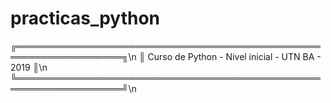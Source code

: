 # practicas_python
╔═══════════════════════════════════════════════════════════════════╗\n
║      Curso de Python  -  Nivel inicial  -  UTN BA  -  2019        ║\n
╚═══════════════════════════════════════════════════════════════════╝\n
